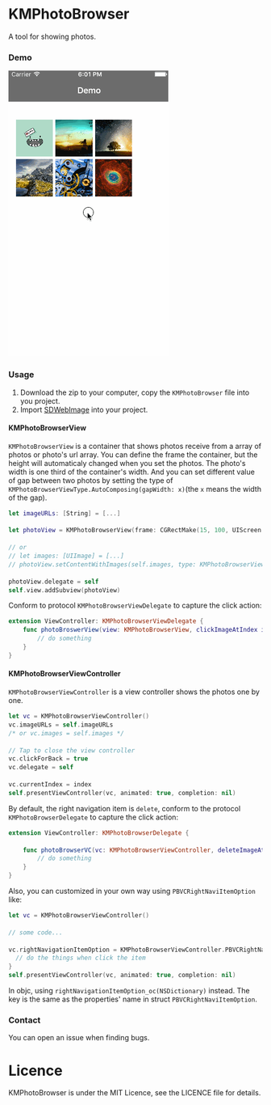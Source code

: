 # KMPhotoBrowser
A tool for showing photos.

### Demo
![ScreenShot](https://github.com/Mioke/KMPhotoBrowser/blob/master/KMPhotoBrowserDemo/DemoGif/KMPhotoBrowserDemo2.gif)

### Usage

 1. Download the zip to your computer, copy the `KMPhotoBrowser` file into you project. 
 2. Import [SDWebImage](https://github.com/rs/SDWebImage) into your project.

#### KMPhotoBrowserView

`KMPhotoBrowserView` is a container that shows photos receive from a array of photos or photo's url array. You can define the frame the container, but the height will automaticaly changed when you set the photos. The photo's width is one third of the container's width.
And you can set different value of gap between two photos by setting the type of `KMPhotoBrowserViewType.AutoComposing(gapWidth: x)`(the `x` means the width of the gap).

```swift
let imageURLs: [String] = [...]

let photoView = KMPhotoBrowserView(frame: CGRectMake(15, 100, UIScreen.mainScreen().bounds.size.width - 90, 0), imageURLs: imageURLs, type: KMPhotoBrowserViewType.AutoComposing(gapWidth: 5))

// or 
// let images: [UIImage] = [...]
// photoView.setContentWithImages(self.images, type: KMPhotoBrowserViewType.AutoComposing(gapWidth: 5))

photoView.delegate = self
self.view.addSubview(photoView)
```
Conform to protocol `KMPhotoBrowserViewDelegate` to capture the click action:

```swift
extension ViewController: KMPhotoBrowserViewDelegate {
    func photoBroswerView(view: KMPhotoBrowserView, clickImageAtIndex index: Int) {
        // do something
    }
}
```

#### KMPhotoBrowserViewController

`KMPhotoBrowserViewController` is a view controller shows the photos one by one.

```swift
let vc = KMPhotoBrowserViewController()
vc.imageURLs = self.imageURLs
/* or vc.images = self.images */

// Tap to close the view controller
vc.clickForBack = true
vc.delegate = self
        
vc.currentIndex = index
self.presentViewController(vc, animated: true, completion: nil)
```

By default, the right navigation item is `delete`, conform to the protocol `KMPhotoBrowserDelegate` to capture the click action:

```swift
extension ViewController: KMPhotoBrowserDelegate {
    
    func photoBrowserVC(vc: KMPhotoBrowserViewController, deleteImageAtIndex index: Int) {
        // do something
    }
}
```

Also, you can customized in your own way using `PBVCRightNaviItemOption` like:

```swift 
let vc = KMPhotoBrowserViewController()

// some code...

vc.rightNavigationItemOption = KMPhotoBrowserViewController.PBVCRightNaviItemOption(icon: UIImage(named: "xxx"), text: attributeString) { (photoBrowserVC) -> Void in
  // do the things when click the item
}
self.presentViewController(vc, animated: true, completion: nil)
```

In objc, using `rightNavigationItemOption_oc(NSDictionary)` instead. The key is the same as the properties' name in struct `PBVCRightNaviItemOption`.

### Contact

You can open an issue when finding bugs.

# Licence
KMPhotoBrowser is under the MIT Licence, see the LICENCE file for details.

